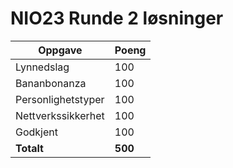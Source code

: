 # NIO23 Runde 2 løsninger

Oppgave | Poeng
------- | -----
Lynnedslag | 100
Bananbonanza | 100
Personlighetstyper | 100
Nettverkssikkerhet | 100
Godkjent | 100
**Totalt** | **500**
